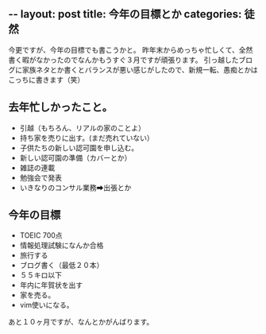 --
layout: post
title: 今年の目標とか
categories: 徒然
--

今更ですが、今年の目標でも書こうかと。
昨年末からめっちゃ忙しくて、全然書く暇がなかったのでなんかもうすぐ３月ですが頑張ります。
引っ越したブログに家族ネタとか書くとバランスが悪い感じがしたので、新規一転、愚痴とかはこっちに書きます（笑）

## 去年忙しかったこと。

* 引越（もちろん、リアルの家のことよ）
* 持ち家を売りに出す。(まだ売れていない）
* 子供たちの新しい認可園を申し込む。
* 新しい認可園の準備（カバーとか）
* 雑誌の連載
* 勉強会で発表
* いきなりのコンサル業務➡出張とか

## 今年の目標

* TOEIC 700点
* 情報処理試験になんか合格
* 旅行する
* ブログ書く（最低２０本）
* ５５キロ以下
* 年内に年賀状を出す
* 家を売る。
* vim使いになる。

あと１０ヶ月ですが、なんとかがんばります。

